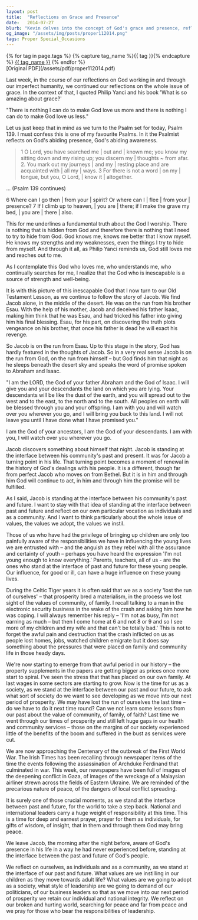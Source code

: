 ```yaml
---
layout: post
title:  "Reflections on Grace and Presence"
date:   2014-07-27
blurb: "Kevin delves into the concept of God's grace and presence, reflecting on Psalm 139 and the story of Jacob. He emphasizes the unchanging love of God, regardless of our imperfections, and the importance of values and community in society. The sermon encourages introspection on personal and societal values, especially in the wake of societal prosperity and global conflicts."
og_image: "/assets/img/posts/proper112014.png"
tags: Proper Special_Occasions
---    
```

<div class="tag-pills">
  {% for tag in page.tags %}
    {% capture tag_name %}{{ tag }}{% endcapture %}
    <a href="{{ site.baseurl }}/tag/{{ tag_name }}" class="tag-pill">{{ tag_name }}</a>
  {% endfor %}
</div>
[Original PDF](/assets/pdf/proper112014.pdf)

Last week, in the course of our reflections on God working in and through our imperfect humanity, we continued our reflections on the whole issue of grace. In the context of that, I quoted Philip Yanci and his book 'What is so amazing about grace?' 

"There is nothing I can do to make God love us more and there is nothing I can do to make God love us less."

Let us just keep that in mind as we turn to the Psalm set for today, Psalm 139. I must confess this is one of my favourite Psalms. In it the Psalmist reflects on God's abiding presence, God's abiding awareness.

> 1 O Lord, you have searched me | out and | known me; you know my sitting down and my rising up; you discern my | thoughts ~ from afar.
> 2. You mark out my journeys | and my | resting place and are acquainted with | all my | ways.
> 3 For there is not a word | on my | tongue, but you, O Lord, | know it | altogether.

... (Psalm 139 continues)

6 Where can I go then | from your | spirit? Or where can I | flee | from your | presence?
7 If I climb up to heaven, | you are | there; if I make the grave my bed, | you are | there | also.

This for me underlines a fundamental truth about the God I worship. There is nothing that is hidden from God and therefore there is nothing that I need to try to hide from God. God knows me, knows me better that I know myself. He knows my strengths and my weaknesses, even the things I try to hide from myself. And through it all, as Philip Yanci reminds us, God still loves me and reaches out to me.

As I contemplate this God who loves me, who understands me, who continually searches for me, I realize that the God who is inescapable is a source of strength and well-being.

It is with this picture of this inescapable God that I now turn to our Old Testament Lesson, as we continue to follow the story of Jacob. We find Jacob alone, in the middle of the desert. He was on the run from his brother Esau. With the help of his mother, Jacob and deceived his father Isaac, making him think that he was Esau, and had tricked his father into giving him his final blessing. Esau, for his part, on discovering the truth plots vengeance on his brother, that once his father is dead he will exact his revenge.

So Jacob is on the run from Esau. Up to this stage in the story, God has hardly featured in the thoughts of Jacob. So in a very real sense Jacob is on the run from God, on the run from himself – but God finds him that night as he sleeps beneath the desert sky and speaks the word of promise spoken to Abraham and Isaac.

"I am the LORD, the God of your father Abraham and the God of Isaac. I will give you and your descendants the land on which you are lying. Your descendants will be like the dust of the earth, and you will spread out to the west and to the east, to the north and to the south. All peoples on earth will be blessed through you and your offspring. I am with you and will watch over you wherever you go, and I will bring you back to this land. I will not leave you until I have done what I have promised you."

I am the God of your ancestors, I am the God of your descendants. I am with you, I will watch over you wherever you go.

Jacob discovers something about himself that night. Jacob is standing at the interface between his community's past and present. It was for Jacob a turning point in his life. That turning point becomes a moment of renewal in the history of God's dealings with his people. It is a different, though far from perfect Jacob who moves on from Bethel. But it is in him and through him God will continue to act, in him and through him the promise will be fulfilled.

As I said, Jacob is standing at the interface between his community's past and future. I want to stay with that idea of standing at the interface between past and future and reflect on our own particular vocation as individuals and as a community. And I want to think particularly about the whole issue of values, the values we adopt, the values we instil.

Those of us who have had the privilege of bringing up children are only too painfully aware of the responsibilities we have in influencing the young lives we are entrusted with – and the anguish as they rebel with all the assurance and certainty of youth – perhaps you have heard the expression 'I'm not young enough to know everything.' Parents, teachers, all of us - are the ones who stand at the interface of past and future for these young people. Our influence, for good or ill, can have a huge influence on these young lives.

During the Celtic Tiger years it is often said that we as a society 'lost the run of ourselves' – that prosperity bred a materialism, in the process we lost sight of the values of community, of family. I recall talking to a man in the electronic security business in the wake of the crash and asking him how he was coping. I will always remember his reply – 'I'm not as busy, I'm not earning as much – but then I come home at 6 and not 8 or 9 and so I see more of my children and my wife and that can't be totally bad.' This is not to forget the awful pain and destruction that the crash inflicted on us as people lost homes, jobs, watched children emigrate but it does say something about the pressures that were placed on family and community life in those heady days.

We're now starting to emerge from that awful period in our history – the property supplements in the papers are getting bigger as prices once more start to spiral. I've seen the stress that that has placed on our own family. At last wages in some sectors are starting to grow. Now is the time for us as a society, as we stand at the interface between our past and our future, to ask what sort of society do we want to see developing as we move into our next period of prosperity. We may have lost the run of ourselves the last time – do we have to do it next time round? Can we not learn some lessons from our past about the value of community, of family, of faith? Last time we went through our times of prosperity and still left huge gaps in our health and community services – those on the margins of our society experienced little of the benefits of the boom and suffered in the bust as services were cut.

We are now approaching the Centenary of the outbreak of the First World War. The Irish Times has been recalling through newspaper items of the time the events following the assassination of Archduke Ferdinand that culminated in war. This week, our newspapers have been full of images of the deepening conflict in Gaza, of images of the wreckage of a Malaysian airliner strewn across the fields of Eastern Ukraine. We are reminded of the precarious nature of peace, of the dangers of local conflict spreading.

It is surely one of those crucial moments, as we stand at the interface between past and future, for the world to take a step back. National and international leaders carry a huge weight of responsibility at this time. This is a time for deep and earnest prayer, prayer for them as individuals, for gifts of wisdom, of insight, that in them and through them God may bring peace.

We leave Jacob, the morning after the night before, aware of God's presence in his life in a way he had never experienced before, standing at the interface between the past and future of God's people.

We reflect on ourselves, as individuals and as a community, as we stand at the interface of our past and future. What values are we instilling in our children as they move towards adult life? What values are we going to adopt as a society, what style of leadership are we going to demand of our politicians, of our business leaders so that as we move into our next period of prosperity we retain our individual and national integrity. We reflect on our broken and hurting world, searching for peace and far from peace and we pray for those who bear the responsibilities of leadership.
